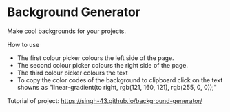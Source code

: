 # Background Generator

Make cool backgrounds for your projects. 

How to use
* The first colour picker colours the left side of the page.
* The second colour picker colours the right side of the page.
* The third colour picker colours the text 
* To copy the color codes of the background to clipboard click on the text showns as "linear-gradient(to right, rgb(121, 160, 121), rgb(255, 0, 0));"

Tutorial of project: https://singh-43.github.io/background-generator/
